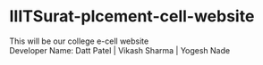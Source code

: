 # IIITSurat-plcement-cell-website
This will be our college e-cell website
<br>
Developer Name:
Datt Patel | Vikash Sharma | Yogesh Nade
